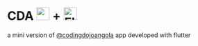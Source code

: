 # CDA <img src="https://raw.githubusercontent.com/braulio94/cda-app/master/app/src/main/res/drawable/cda_logo.png" width="30" height="30"></a> +  <img src="https://flutter.io/images/flutter-mark-square-100.png" alt="Flutter" width="30" height="30" />

a mini version of [@codingdojoangola](https://goo.gl/95gjsS) app developed with flutter
